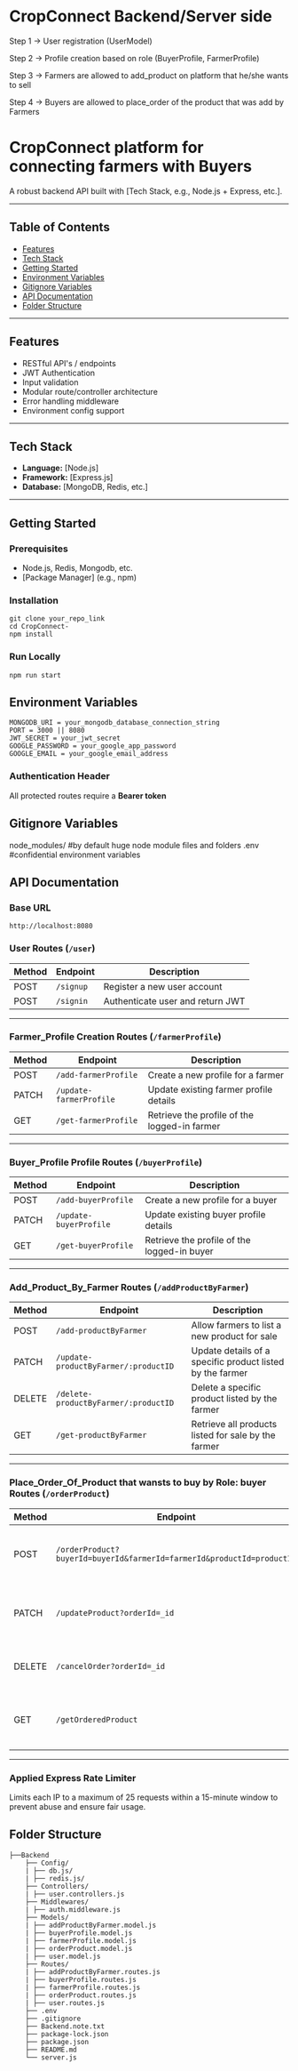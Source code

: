 # CropConnect Backend/Server side

Step 1 -> User registration (UserModel)

Step 2 -> Profile creation based on role (BuyerProfile, FarmerProfile)

Step 3 -> Farmers are allowed to add_product on platform that he/she wants to sell

Step 4 -> Buyers are allowed to place_order of the product that was add by Farmers

# CropConnect platform for connecting farmers with Buyers

A robust backend API built with [Tech Stack, e.g., Node.js + Express, etc.].

---

## Table of Contents

- [Features](#features)
- [Tech Stack](#tech-stack)
- [Getting Started](#getting-started)
- [Environment Variables](#environment-variables)
- [Gitignore Variables](#gitignore-variables)
- [API Documentation](#api-documentation)
- [Folder Structure](#folder-structure)

---

## Features

- RESTful API's / endpoints
- JWT Authentication
- Input validation
- Modular route/controller architecture
- Error handling middleware
- Environment config support

---

## Tech Stack

- **Language:** [Node.js]
- **Framework:** [Express.js]
- **Database:** [MongoDB, Redis, etc.]

---

## Getting Started

### Prerequisites

- Node.js, Redis, Mongodb, etc.
- [Package Manager] (e.g., npm)

### Installation

```
git clone your_repo_link
cd CropConnect-
npm install

```

### Run Locally

```
npm run start
```

## Environment Variables

```
MONGODB_URI = your_mongodb_database_connection_string
PORT = 3000 || 8080
JWT_SECRET = your_jwt_secret
GOOGLE_PASSWORD = your_google_app_password
GOOGLE_EMAIL = your_google_email_address

```

### Authentication Header

All protected routes require a **Bearer token**

## Gitignore Variables

node_modules/ #by default huge node module files and folders
.env #confidential environment variables

## API Documentation

### Base URL

```
http://localhost:8080

```
### User Routes (`/user`)

| Method | Endpoint  | Description                       |
|--------|-----------|-----------------------------------|
| POST   | `/signup` | Register a new user account       |
| POST   | `/signin` | Authenticate user and return JWT  |

---

### Farmer_Profile Creation Routes (`/farmerProfile`)

| Method | Endpoint               | Description                              |
|--------|------------------------|------------------------------------------|
| POST   | `/add-farmerProfile`   | Create a new profile for a farmer        |
| PATCH  | `/update-farmerProfile`| Update existing farmer profile details   |
| GET    | `/get-farmerProfile`   | Retrieve the profile of the logged-in farmer |

---

### Buyer_Profile Profile Routes (`/buyerProfile`)

| Method | Endpoint                | Description                              |
|--------|-------------------------|------------------------------------------|
| POST   | `/add-buyerProfile`     | Create a new profile for a buyer         |
| PATCH  | `/update-buyerProfile`  | Update existing buyer profile details    |
| GET    | `/get-buyerProfile`     | Retrieve the profile of the logged-in buyer |

---

### Add_Product_By_Farmer Routes (`/addProductByFarmer`)

| Method | Endpoint                           | Description                                               |
|--------|------------------------------------|-----------------------------------------------------------|
| POST   | `/add-productByFarmer`             | Allow farmers to list a new product for sale             |
| PATCH  | `/update-productByFarmer/:productID`| Update details of a specific product listed by the farmer |
| DELETE | `/delete-productByFarmer/:productID`| Delete a specific product listed by the farmer            |
| GET    | `/get-productByFarmer`             | Retrieve all products listed for sale by the farmer       |

---

### Place_Order_Of_Product that wansts to buy by Role: buyer Routes (`/orderProduct`)

| Method | Endpoint                                                                                   | Description                                                                 |
|--------|--------------------------------------------------------------------------------------------|-----------------------------------------------------------------------------|
| POST   | `/orderProduct?buyerId=buyerId&farmerId=farmerId&productId=productId`                      | Place an order for a product listed by a farmer                            |
| PATCH  | `/updateProduct?orderId=_id`                                                               | Update details of an existing product order                                |
| DELETE | `/cancelOrder?orderId=_id`                                                                 | Cancel an existing product order                                           |
| GET    | `/getOrderedProduct`                                                                       | Retrieve all product orders placed by the buyer                            |

---

### Applied Express Rate Limiter  
Limits each IP to a maximum of 25 requests within a 15-minute window to prevent abuse and ensure fair usage.

## Folder Structure
```
├──Backend
    ├── Config/
    | ├── db.js/
    | ├── redis.js/
    ├── Controllers/
    | ├── user.controllers.js
    ├── Middlewares/
    | ├── auth.middleware.js
    ├── Models/
    | ├── addProductByFarmer.model.js
    | ├── buyerProfile.model.js
    | ├── farmerProfile.model.js
    | ├── orderProduct.model.js
    | ├── user.model.js
    ├── Routes/
    | ├── addProductByFarmer.routes.js
    | ├── buyerProfile.routes.js
    | ├── farmerProfile.routes.js
    | ├── orderProduct.routes.js
    | ├── user.routes.js
    ├── .env
    ├── .gitignore
    ├── Backend.note.txt
    ├── package-lock.json
    ├── package.json
    ├── README.md
    └── server.js
```